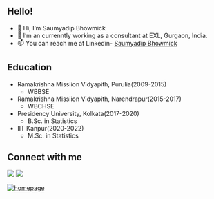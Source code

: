 ## Hello! ##
  
* 👋 Hi, I’m Saumyadip Bhowmick
* 🌱 I’m an currenntly working as a consultant at EXL, Gurgaon, India.
* 📫 You can reach me at Linkedin- [Saumyadip Bhowmick](https://www.linkedin.com/in/saumyadip-bhowmick-446811190/)
  
## Education ##

* Ramakrishna Missiion Vidyapith, Purulia(2009-2015)
  * WBBSE
* Ramakrishna Missiion Vidyapith, Narendrapur(2015-2017)
  * WBCHSE
* Presidency University, Kolkata(2017-2020)
  * B.Sc. in Statistics
* IIT Kanpur(2020-2022)
  * M.Sc. in Statistics
 
## Connect with me ##
<img src="https://img.shields.io/badge/LinkedIn-blue?style=for-the-badge&logo=linkedin&logoColor=white"/>
<img src="https://img.shields.io/badge/Facebook-%231877F2.svg?style=for-the-badge&logo=Facebook&logoColor=white"/>
<p>
  <a href="http://google.com" title="Redirect to homepage">
    <img src="[image_url_link/image.png](https://img.shields.io/badge/GMAIL-D14836?style=for-the-badge&logo=gmail&logoColor=white)" alt="homepage"/>
  </a>
</p>
